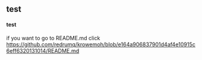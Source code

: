 ## test
#### test


if you want to go to README.md
click https://github.com/redrumq/krowemoh/blob/e164a906837901d4af4e10915c6eff6320131014/README.md
